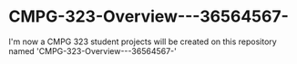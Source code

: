 # CMPG-323-Overview---36564567-
I'm now a CMPG 323 student
projects will be created on this repository named 'CMPG-323-Overview---36564567-'
